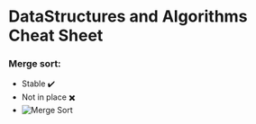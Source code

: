 # DataStructures and Algorithms Cheat Sheet

### Merge sort:
- Stable :heavy_check_mark:
- Not in place :heavy_multiplication_x:
- ![Merge Sort](https://upload.wikimedia.org/wikipedia/commons/thumb/c/cc/Merge-sort-example-300px.gif/220px-Merge-sort-example-300px.gif)
